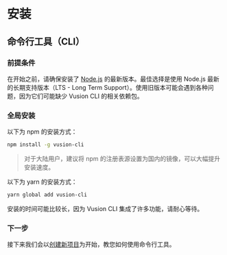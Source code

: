 # 安装

## 命令行工具（CLI）

### 前提条件

在开始之前，请确保安装了 [Node.js](https://nodejs.org/en/) 的最新版本。最佳选择是使用 Node.js 最新的长期支持版本（LTS - Long Term Support）。使用旧版本可能会遇到各种问题，因为它们可能缺少 Vusion CLI 的相关依赖包。

### 全局安装

以下为 npm 的安装方式：

``` bash
npm install -g vusion-cli
```

> 对于大陆用户，建议将 npm 的注册表源设置为国内的镜像，可以大幅提升安装速度。

以下为 yarn 的安装方式：

``` bash
yarn global add vusion-cli
```

安装的时间可能比较长，因为 Vusion CLI 集成了许多功能，请耐心等待。

### 下一步

接下来我们会以[创建新项目](/guides/quickstart)为开始，教您如何使用命令行工具。
